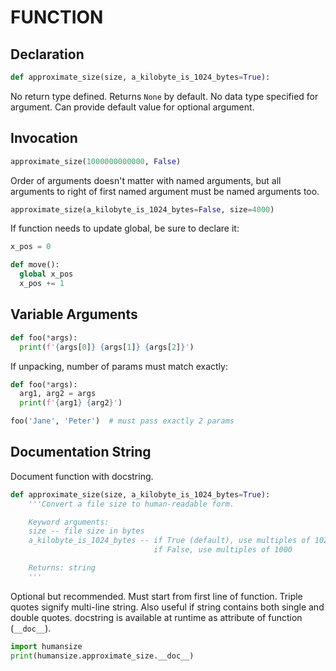 # FUNCTION

## Declaration

```python
def approximate_size(size, a_kilobyte_is_1024_bytes=True):
```

No return type defined. Returns `None` by default. No data type specified for argument. Can provide default value for optional argument.

## Invocation

```python
approximate_size(1000000000000, False)
```

Order of arguments doesn't matter with named arguments, but all arguments to right of first named argument must be named arguments too.

```python
approximate_size(a_kilobyte_is_1024_bytes=False, size=4000)
```

If function needs to update global, be sure to declare it:

```python
x_pos = 0

def move():
  global x_pos
  x_pos += 1
```

## Variable Arguments

```python
def foo(*args):
  print(f'{args[0]} {args[1]} {args[2]}')
```

If unpacking, number of params must match exactly:

```python
def foo(*args):
  arg1, arg2 = args
  print(f'{arg1} {arg2}')

foo('Jane', 'Peter')  # must pass exactly 2 params
```

## Documentation String

Document function with docstring.

```python
def approximate_size(size, a_kilobyte_is_1024_bytes=True):
    '''Convert a file size to human-readable form.

    Keyword arguments:
    size -- file size in bytes
    a_kilobyte_is_1024_bytes -- if True (default), use multiples of 1024
                                if False, use multiples of 1000

    Returns: string
    '''
```

Optional but recommended. Must start from first line of function. Triple quotes signify multi-line string. Also useful if string contains both single and double quotes. docstring is available at runtime as attribute of function (`__doc__`).

```python
import humansize
print(humansize.approximate_size.__doc__)
```
